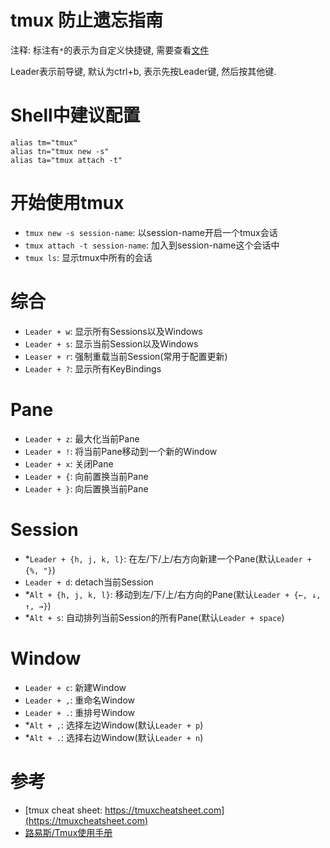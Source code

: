 # tmux 防止遗忘指南
注释: 标注有`*`的表示为自定义快捷键, 需要查看[文件](./.tmux.conf)

Leader表示前导键, 默认为ctrl+b, 表示先按Leader键, 然后按其他键. 

# Shell中建议配置
```shell
alias tm="tmux"
alias tn="tmux new -s"
alias ta="tmux attach -t"
```

# 开始使用tmux
- `tmux new -s session-name`: 以session-name开启一个tmux会话
- `tmux attach -t session-name`: 加入到session-name这个会话中
- `tmux ls`: 显示tmux中所有的会话

# 综合
- `Leader + w`: 显示所有Sessions以及Windows
- `Leader + s`: 显示当前Session以及Windows
- `Leaser + r`: 强制重载当前Session(常用于配置更新)
- `Leader + ?`: 显示所有KeyBindings

# Pane
- `Leader + z`: 最大化当前Pane
- `Leader + !`: 将当前Pane移动到一个新的Window
- `Leader + x`: 关闭Pane
- `Leader + {`: 向前置换当前Pane 
- `Leader + }`: 向后置换当前Pane

# Session
- *`Leader + {h, j, k, l}`: 在左/下/上/右方向新建一个Pane(默认`Leader + {%, "}`)
- `Leader + d`: detach当前Session
- *`Alt + {h, j, k, l}`: 移动到左/下/上/右方向的Pane(默认`Leader + {←, ↓, ↑, →}`)
- *`Alt + s`: 自动排列当前Session的所有Pane(默认`Leader + space`)

# Window
- `Leader + c`: 新建Window
- `Leader + ,`: 重命名Window
- `Leader + .`: 重排号Window
- *`Alt + ,`: 选择左边Window(默认`Leader + p`)
- *`Alt + .`: 选择右边Window(默认`Leader + n`)

# 参考
- [tmux cheat sheet: https://tmuxcheatsheet.com](https://tmuxcheatsheet.com)
- [路易斯/Tmux使用手册](https://louiszhai.github.io/2017/09/30/tmux/)